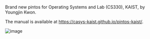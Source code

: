 Brand new pintos for Operating Systems and Lab (CS330), KAIST, by Youngjin Kwon.

The manual is available at https://casys-kaist.github.io/pintos-kaist/.


![image](https://user-images.githubusercontent.com/39648636/221122004-a797ab45-4368-4463-86c3-b4c22896e4b7.png)
